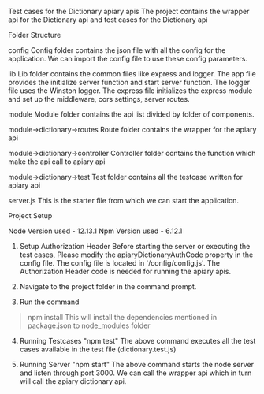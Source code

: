 Test cases for the Dictionary apiary apis
The project contains the wrapper api for the Dictionary api and test cases for the Dictionary api

Folder Structure

config
  Config folder contains the json file with all the config for the application. We can import the config file to
  use these config parameters.

lib
  Lib folder contains the common files like express and logger.
  The app file provides the initialize server function and start server function.
  The logger file uses the Winston logger.
  The express file initializes the express module and set up the middleware, cors settings, server routes.

module
  Module folder contains the api list divided by folder of components.

module->dictionary->routes
  Route folder contains the wrapper for the apiary api

module->dictionary->controller
  Controller folder contains the function which make the api call to apiary api

module->dictionary->test
  Test folder contains all the testcase written for apiary api

server.js
  This is the starter file from which we can start the application.

Project Setup

Node Version used - 12.13.1
Npm Version used - 6.12.1


1) Setup Authorization Header
  Before starting the server or executing the test cases, Please modify the apiaryDictionaryAuthCode property in
  the config file. The config file is located in '/config/config.js'. The Authorization Header code is needed for
  running the apiary apis.

2) Navigate to the project folder in the command prompt.

3) Run the command
>npm install
This will install the dependencies mentioned in package.json to node_modules folder

4) Running Testcases
  "npm test"
  The above command executes all the test cases available in the test file (dictionary.test.js)

5) Running Server
  "npm start"
  The above command starts the node server and listen through port 3000. We can call the wrapper api which in turn
  will call the apiary dictionary api.

